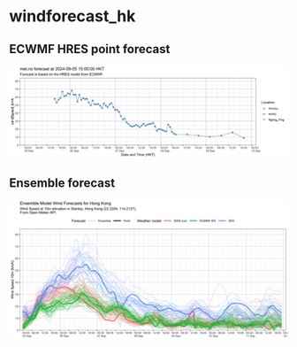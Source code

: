 # windforecast_hk

## ECWMF HRES point forecast
![met.no point estimate](https://raw.githubusercontent.com/DLamdata/windforecast_hk/main/plots/metno/wind_5d_20240905T1500.png)

## Ensemble forecast
![Open-Meteo Ensemble forecasts](https://raw.githubusercontent.com/DLamdata/windforecast_hk/main/plots/open_meteo/wind_10m_20240905T1600.png)
